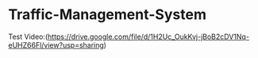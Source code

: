 # Traffic-Management-System
Test Video:(https://drive.google.com/file/d/1H2Uc_OukKvj-jBoB2cDV1Nq-eUHZ66Fl/view?usp=sharing)
